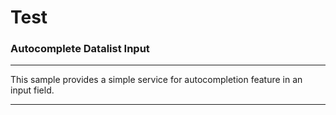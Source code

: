 # Test

### Autocomplete Datalist Input ###

***********************************************************************************
This sample provides a simple service for autocompletion feature in an input field.
***********************************************************************************
